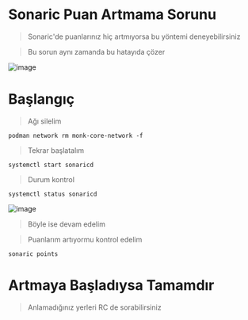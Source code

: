 # Sonaric Puan Artmama Sorunu

> Sonaric'de puanlarınız hiç artmıyorsa bu yöntemi deneyebilirsiniz

> Bu sorun aynı zamanda bu hatayıda çözer

![image](https://github.com/user-attachments/assets/29bda0e5-a173-4df2-9803-a1673d2cf242)

# Başlangıç
> Ağı silelim
```console
podman network rm monk-core-network -f
````

> Tekrar başlatalım
```console
systemctl start sonaricd
````

> Durum kontrol
```console
systemctl status sonaricd
````
![image](https://github.com/user-attachments/assets/8078ae7e-949f-43f1-9bfa-b5d80f5d8c30)

> Böyle ise devam edelim

> Puanlarım artıyormu kontrol edelim
```console
sonaric points
````

# Artmaya Başladıysa Tamamdır
> Anlamadığınız yerleri RC de sorabilirsiniz
